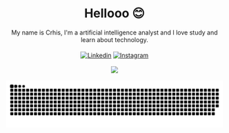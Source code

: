 <div align="center">

<h1 align="center">Hellooo 😊</h1>
<div align="center">
  My name is Crhis, I'm a artificial intelligence analyst and I love study and learn about technology. <br><br>
  <a href="https://linkedin.com/in/crhis" target="blank"><img align="center" src="https://img.shields.io/badge/LinkedIn-0077B5?style=for-the-badge&logo=linkedin&logoColor=white" alt="Linkedin"/></a>
  <a href="https://instagram.com/crhisangela" target="blank"><img align="center" src="https://img.shields.io/badge/Instagram-E4405F?style=for-the-badge&logo=instagram&logoColor=white" alt="Instagram"/></a>
</div>

<br>

<div align="center">
  <a href="https://github.com/crhisangela">
  <img height="180em" src="https://github-readme-stats.vercel.app/api/top-langs/?username=crhisangela&layout=compact&langs_count=7&theme=highcontrast"/>
</div>

  
  
  ![Snake animation](https://github.com/crhisangela/crhisangela/blob/output/github-contribution-grid-snake.svg) 

  </div>

